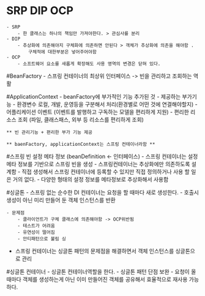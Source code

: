# SRP DIP OCP
    - SRP 
        - 한 클래스는 하나의 책임만 가져야한다. > 관심사를 분리
    - DIP 
        - 추상화에 의존해야지 구체화에 의존하면 안된다 > 객체가 추상화에 의존을 해야함 . 
            구체적에 대한부분은 넣어주어야함
    - OCP
        - 소프트웨어 요소를 새롭게 확장해도 사용 영역의 변경은 닫혀 있다.

#BeanFactory
    - 스프링 컨테이너의 최상위 인터페이스 -> 빈을 관리하고 조회하는 역활

#ApplicationContext
    - beanFactory에 부가적인 기능 추가된 것 
    - 제공하는 부가기능
      - 환경변수 로컬, 개발, 운영등을 구분해서 처리(환경별로 어떤 것에 연결해야할지)
      - 어플리케이션 이벤트 (이벤트를 발행하고 구독하는 모델을 편리하게 지원)
      - 편리한 리소스 조회 (파일, 클래스패스, 외부 등 리소스를 편리하게 조회)

    ** 빈 관리기능 + 편리한 부가 기능 제공
    
    ** baenFactory, applicationContext는 스프링 컨테이너라함 **

#스프링 빈 설정 메타 정보 (beanDefinition <- 인터페이스)
    - 스프링 컨테이너는 설정 메타 정보를 기반으로 스프링 빈을 생성
    - 스프링컨테이너는 추상화에만 의존하도록 설계함 
    - 직접 생성해서 스프링 컨테이너에 등록할 수 있지만 직접 정의하거나 사용 할 일은 거의 없다.
    - 다양한 형태의 설정 정보를 메타정보로 추상화해서 사용함

#싱글톤
    - 스프링 없는 순수한 DI 컨테이너는 요청을 할 때마다 새로 생성한다.
    - 호출시 생성이 아닌 미리 만들어 둔 객체 인스턴스를 반환 
    
    - 문제점 
        - 클라이언트가 구체 클래스에 의존해야함 -> OCP위반됨
        - 테스트가 어려움
        - 유연성이 떨어짐 
        - 안티패턴으로 불림 싱

* 스프링 컨테이너는 싱글톤 패턴의 문제점을 해결하면서 객체 인스턴스를 싱글톤으로 관리

#싱글톤 컨테이너
     - 싱글톤 컨테이너역할을 한다.
     - 싱글톤 패턴 단점 보완 
     - 요청이 올 때마다 객체를 생성하는게 아닌 이미 만들어진 객체를 공유해서 효율적으로 재사용 가능하다.
        